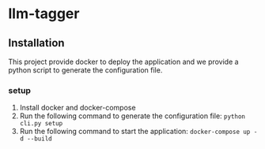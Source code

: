 # llm-tagger

## Installation
This project provide docker to deploy the application and we provide a python script to generate the configuration file.

### setup
1. Install docker and docker-compose
2. Run the following command to generate the configuration file: `python cli.py setup`
3. Run the following command to start the application: `docker-compose up -d --build`